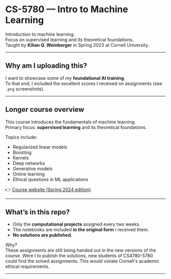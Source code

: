 # CS-5780 — Intro to Machine Learning  

Introduction to machine learning.  
Focus on supervised learning and its theoretical foundations.  
Taught by **Kilian Q. Weinberger** in Spring 2023 at Cornell University.  

---

## Why am I uploading this?  
I want to showcase some of my **foundational AI training**.  
To that end, I included the excellent scores I received on assignments (see `.png` screenshots).  

---

## Longer course overview  
This course introduces the fundamentals of machine learning.  
Primary focus: **supervised learning** and its theoretical foundations.  

Topics include:  
- Regularized linear models  
- Boosting  
- Kernels  
- Deep networks  
- Generative models  
- Online learning  
- Ethical questions in ML applications  

👉 [Course website (Spring 2024 edition)](https://www.cs.cornell.edu/courses/cs4780/2024sp/)  

---

## What’s in this repo?  
- Only the **computational projects** assigned every two weeks.  
- The notebooks are included **in the original form** I received them.  
- **No solutions are published.**  

Why?  
These assignments are still being handed out in the new versions of the course. Were I to publish the solutions, new students of CS4780-5780 could find the solved assignments. This would violate Cornell's academic ethical requirements.

---

